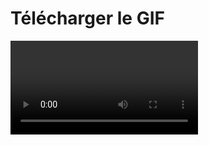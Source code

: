 <!DOCTYPE html>
<html lang="fr">
<head>
    <meta charset="UTF-8">
    <title>Télécharger le GIF</title>
</head>
<body>
    <h1>Télécharger le GIF</h1>
    <video controls>
        <source src="overview/overview.gif" type="image/gif" />
        <p>
            Votre navigateur ne prend pas en charge les vidéos HTML5. Voici
            <a href="overview/overview.gif" download="overview.gif">un lien pour télécharger la vidéo</a>
        </p>
    </video>
</body>
</html>
